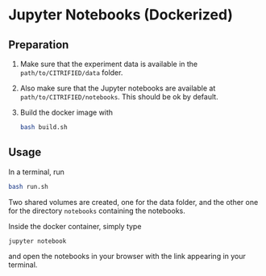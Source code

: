 # Jupyter Notebooks (Dockerized)

## Preparation

1. Make sure that the experiment data is available in the `path/to/CITRIFIED/data` folder.
   
2. Also make sure that the Jupyter notebooks are available at `path/to/CITRIFIED/notebooks`. This should be ok by
   default.

3. Build the docker image with

   ```bash
   bash build.sh
   ```

## Usage

In a terminal, run

```bash
bash run.sh
```

Two shared volumes are created, one for the data folder, and the other one for the directory `notebooks` containing the
notebooks.

Inside the docker container, simply type

```bash
jupyter notebook
```

and open the notebooks in your browser with the link appearing in your terminal.
